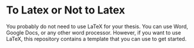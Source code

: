 # To Latex or Not to Latex

You probably do not need to use LaTeX for your thesis. You can use Word, Google Docs, or any other word processor. However, if you want to use LaTeX, this repository contains a template that you can use to get started.